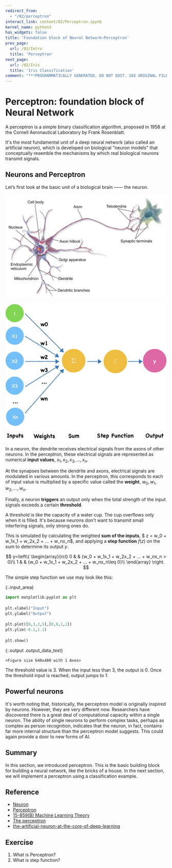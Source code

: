 ```yaml
---
redirect_from:
  - "/02/perceptron"
interact_link: content/02/Perceptron.ipynb
kernel_name: python3
has_widgets: false
title: 'Foundation block of Neural Network—Perceptron'
prev_page:
  url: /02/Intro
  title: 'Perceptron'
next_page:
  url: /02/Iris
  title: 'Iris Classification'
comment: "***PROGRAMMATICALLY GENERATED, DO NOT EDIT. SEE ORIGINAL FILES IN /content***"
---
```


# Perceptron: foundation block of Neural Network

A perceptron is a simple binary classification algorithm, proposed in 1958 at the Cornell Aeronautical Laboratory by Frank Rosenblatt. 

It's the most fundamental unit of a deep neural network (also called an artificial neuron), which is developed on biological "neuron models" that conceptually resemble the mechanisms by which real biological neurons transmit signals.

## Neurons and Perceptron

Let’s first look at the basic unit of a biological brain —— the neuron.

![](./img/Blausen_0657_MultipolarNeuron.png)

![pn](./img/pn.png)

In a neuron, the dendrite receives electrical signals from the axons of other neurons. In the perceptron, these electrical signals are represented as numerical **input values**, $x_1,x_2, x_3,...,x_n$.

At the synapses between the dendrite and axons, electrical signals are modulated in various amounts. In the perceptron, this corresponds to each of input value is multiplied by a specific value called the **weight**, $w_0, w_1, w_2,...,w_n$.

Finally, a neuron **triggers** an output only when the total strength of the input signals exceeds a certain **threshold**. 

A threshold is like the capacity of a water cup. The cup overflows only when it is filled. It's because neurons don't want to transmit small interfering signals, only strong ones do.

This is simulated by calculating the weighted **sum of the inputs**, $ z = w_0 + w_1x_1 + w_2x_2 + ... + w_nx_n$, and applying a **step function** $f(z)$ on the sum to determine its output $y$. 

$$
y=\left\{
\begin{array}{rcl}
0       &      & {w_0 + w_1x_1 + w_2x_2 + ... + w_nx_n > 0}\\
1     &      & {w_0 + w_1x_1 + w_2x_2 + ... + w_nx_n\leq 0}\\
\end{array} \right.
$$


The simple step function we use may look like this:



{:.input_area}
```python
import matplotlib.pyplot as plt

plt.xlabel("Input")
plt.ylabel("Output")

plt.plot([0,3,3,5],[0,0,1,1])
plt.ylim(-0.1,1.1)

plt.show()
```



{:.output .output_data_text}
```
<Figure size 640x480 with 1 Axes>
```


The threshold value is 3. When the input less than 3, the output is 0. Once the threshold input is reached, output jumps to 1.

## Powerful neurons

It's worth noting that, historically, the perceptron model is originally inspired by neurons. However, they are very different now. Researchers have discovered there is a great deal of computational capacity within a single neuron. The ability of single neurons to perform complex tasks, perhaps as complex as person recognition, indicates that the neuron, in fact, contains far more internal structure than the perceptron model suggests. This could again provide a door to new forms of AI.

## Summary

In this section, we introduced perceptron. This is the basic building block for building a neural network, like the bricks of a house. In the next section, we will implement a perceptron using a classification example.

## Reference

- [Neuron](https://en.wikipedia.org/wiki/Neuron)
- [Perceptron](https://en.wikipedia.org/wiki/Perceptron)
- [15-859(B) Machine Learning Theory](https://www.cs.cmu.edu/~avrim/ML10/lect0125.pdf)
- [The perceptron](https://cs.stanford.edu/people/eroberts/courses/soco/projects/neural-networks/Neuron/index.html)
- [the-artificial-neuron-at-the-core-of-deep-learning](https://missinglink.ai/guides/neural-network-concepts/perceptrons-and-multi-layer-perceptrons-the-artificial-neuron-at-the-core-of-deep-learning/)

## Exercise

1. What is Perceptron?
2. What is step function?
